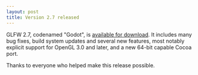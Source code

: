 ```yaml
---
layout: post
title: Version 2.7 released
---
```


GLFW 2.7, codenamed "Godot", is
[available for download](download.html). It includes many bug
fixes, build system updates and several new features, most notably explicit
support for OpenGL 3.0 and later, and a new 64-bit capable Cocoa port.

Thanks to everyone who helped make this release possible.